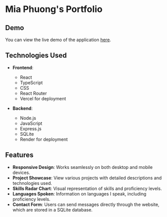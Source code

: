 # Mia Phuong's Portfolio

## Demo

You can view the live demo of the application [here](https://miaphuong.vercel.app/).

## Technologies Used

- **Frontend**: 
  - React
  - TypeScript
  - CSS
  - React Router
  - Vercel for deployment

- **Backend**: 
  - Node.js
  - JavaScript
  - Express.js
  - SQLite
  - Render for deployment

## Features

- **Responsive Design**: Works seamlessly on both desktop and mobile devices.
- **Project Showcase**: View various projects with detailed descriptions and technologies used.
- **Skills Radar Chart**: Visual representation of skills and proficiency levels.
- **Languages Spoken**: Information on languages I speak, including proficiency levels.
- **Contact Form**: Users can send messages directly through the website, which are stored in a SQLite database.

